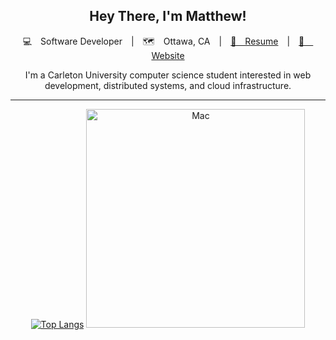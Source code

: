 
<div align="center">
    
## Hey There, I'm Matthew! 

  💻 Software Developer | 🗺️ Ottawa, CA | <a href="https://drive.google.com/file/d/17BXO0uemAjefYHP6bXKdZmKiLD--HekM/view">📝 Resume</a> | <a href="https://matthewmacraebovell.com/">🔗 Website</a>

I'm a Carleton University computer science student interested in web development, distributed systems, and cloud infrastructure.





</div>

___

<div align="center">

[![Top Langs](https://github-readme-stats.vercel.app/api/top-langs/?username=mathyoumb)](https://github.com/anuraghazra/github-readme-stats)
<img src="https://github.com/MathyouMB/MathyouMB/blob/master/skill_wheel.gif" width="350px" alt="Mac">
</div>
